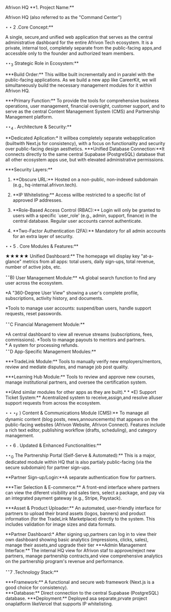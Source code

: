 Afrivon HQ \*\*1. Project Name:\*\*

Afrivon HQ (also referred to as the "Command Center")

$\star { \star } 2$ .Core Concept:\*\*

A single, secure,and unified web application that serves as the central administrative dashboard for the entire Afrivon Tech ecosystem. It is a private, internal tool, completely separate from the public-facing apps,and accessble only to the founder and authorized team members.

$\star \star _ { 3 }$ Strategic Role in Ecosystem:\*\*

\*\*\*Build Order:\*\* This willbe built incrementally and in paralel with the public-facing applications. As we build a new app like CareerKit, we will simultaneously build the necessary management modules for it within Afrivon HQ.

\*\*\*Primary Function:\*\* To provide the tools for comprehensive business operations, user management, financial oversight, customer support, and to serve as the central Content Management System (CMS) and Partnership Management platform.

$\star \star _ { 4 }$ . Architecture & Security:\*\*

\*\*Dedicated Aplication:\* It willbea completely separate webapplication (builtwith Next.js for consistency), with a focus on functionality and security over public-facing design aesthetics. \*\*\*Unified Database Connection:\*\*It connects directly to the same central Supabase (PostgreSQL) database that all other ecosystem apps use, but with elevated administrative permissions.

\*\*\*Security Layers:\*\*

1. \*\*Obscure URL:\*\* Hosted on a non-public, non-indexed subdomain (e.g., hq-internal.afrivon.tech).

2. \*\*IP Whitelisting:\*\* Access willbe restricted to a specific list of approved IP addresses.

3. \*\*Role-Based Access Control (RBAC):\*\* Login will only be granted to users with a specific \`user_role' (e.g., admin, support, finance) in the central database. Regular user accounts cannot authenticate.

4. \*\*Two-Factor Authentication (2FA):\*\* Mandatory for all admin accounts for an extra layer of security.

$\star \star 5$ . Core Modules & Features:\*\*

$\bigstar \bigstar \bigstar \bigstar \bigstar$ Unified Dashboard:\*\* The homepage wil display key "at-a-glance" metrics from all apps: total users, daily sign-ups, total revenue, number of active jobs, etc.

$^ { \star \star } \mathsf { B } )$ User Management Module:\*\* \*A global search function to find any user across the ecosystem.

\*A "360-Degree User View" showing a user's complete profile, subscriptions, activity history, and documents.

\*Tools to manage user accounts: suspend/ban users, handle support requests, reset passwords.

$^ { \star \star } \mathsf { C }$ Financial Management Module:\*\*

\*A central dashboard to view all revenue streams (subscriptions, fees, commissions). \*Tools to manage payouts to mentors and partners.   
\* A system for processing refunds.   
$^ { \star \star } \mathsf { D }$ App-Specific Management Modules:\*\*

\*\*\*TradeLink Module:\*\* Tools to manually verify new employers/mentors, review and mediate disputes, and manage job post quality.

\*\*\*Learning Hub Module:\*\* Tools to review and approve new courses, manage institutional partners, and oversee the certification system.

\*\*(And similar modules for other apps as they are built).\* \* \*E) Support Ticket System:\*\* Acentralized system to receive,assign,and resolve alluser support requests from across the ecosystem.

$\star \star \star _ { \mathsf { F } }$ ) Content & Communications Module (CMS):\*\* To manage all dynamic content (blog posts, news,announcements) that appears on the public-facing websites (Afrivon Website, Afrivon Connect). Features include a rich text editor, publishing workflow (drafts, scheduling), and category management.

$\star \star 6$ . Updated & Enhanced Functionalities:\*\*

$\star \star _ { \mathsf { G } }$ The Partnership Portal (Self-Serve & Automated):\*\* This is a major, dedicated module within HQ that is also partialy public-facing (via the secure subdomain) for partner sign-ups.

\*\*Partner Sign-up/Login:\*\*A separate authentication flow for partners.

\*\*\*Tier Selection & E-commerce:\*\* A front-end interface where partners can view the diferent visibility and sales tiers, select a package, and pay via an integrated payment gateway (e.g., Stripe, Paystack).

\*\*\*Asset & Product Uploader:\*\* An automated, user-friendly interface for partners to upload their brand assets (logos, banners) and product information (for the TradeLink Marketplace) directly to the system. This includes validation for image sizes and data formats.

\*\*Partner Dashboard:\* After signing up,partners can Iog in to view their own dashboard showing basic analytics (impressions, clicks, sales), manage their assets,and upgrade their tier \*\*\*Admin Management Interface:\*\* The internal HQ view for Afrivon staf to approve/reject new partners, manage partnership contracts,and view comprehensive analytics on the partnership program's revenue and performance.

$^ { \star \star } 7$ .Technology Stack:\*\*

\*\*\*Framework:\*\* A functional and secure web framework (Next.js is a good choice for consistency).   
\*\*\*Database:\*\* Direct connection to the central Supabase (PostgreSQL) database. \*\*\*Deployment:\*\* Deployed asa separate,prvate project onaplatform likeVercel that supports IP whitelisting.
